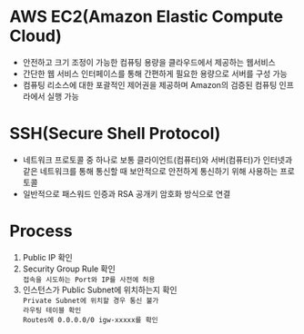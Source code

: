 # AWS EC2(Amazon Elastic Compute Cloud)
- 안전하고 크기 조정이 가능한 컴퓨팅 용량을 클라우드에서 제공하는 웹서비스
- 간단한 웹 서비스 인터페이스를 통해 간편하게 필요한 용량으로 서버를 구성 가능
- 컴퓨팅 리소스에 대한 포괄적인 제어권을 제공하며 Amazon의 검증된 컴퓨팅 인프라에서 실행 가능

# SSH(Secure Shell Protocol)
- 네트워크 프로토콜 중 하나로 보통 클라이언트(컴퓨터)와 서버(컴퓨터)가 인터넷과 같은 네트워크를 통해 통신할 때 보안적으로 안전하게 통신하기 위해 사용하는 프로토콜
- 일반적으로 패스워드 인증과 RSA 공개키 암호화 방식으로 연결

# Process
1. Public IP 확인
2. Security Group Rule 확인  
`접속을 시도하는 Port와 IP를 사전에 허용`
3. 인스턴스가 Public Subnet에 위치하는지 확인  
`Private Subnet에 위치할 경우 통신 불가`  
`라우팅 테이블 확인`  
`Routes에 0.0.0.0/0 igw-xxxxx를 확인`  
